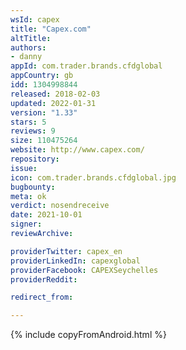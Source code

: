 ```yaml
---
wsId: capex
title: "Capex.com"
altTitle: 
authors:
- danny
appId: com.trader.brands.cfdglobal
appCountry: gb
idd: 1304998844
released: 2018-02-03
updated: 2022-01-31
version: "1.33"
stars: 5
reviews: 9
size: 110475264
website: http://www.capex.com/
repository: 
issue: 
icon: com.trader.brands.cfdglobal.jpg
bugbounty: 
meta: ok
verdict: nosendreceive
date: 2021-10-01
signer: 
reviewArchive:

providerTwitter: capex_en
providerLinkedIn: capexglobal
providerFacebook: CAPEXSeychelles
providerReddit: 

redirect_from:

---
```


 {% include copyFromAndroid.html %}
